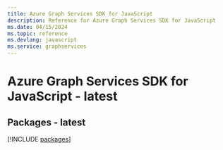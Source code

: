 ```yaml
---
title: Azure Graph Services SDK for JavaScript
description: Reference for Azure Graph Services SDK for JavaScript
ms.date: 04/15/2024
ms.topic: reference
ms.devlang: javascript
ms.service: graphservices
---
```

# Azure Graph Services SDK for JavaScript - latest
## Packages - latest
[!INCLUDE [packages](graph-services-index.md)]